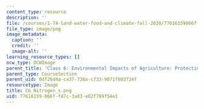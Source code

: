 ```yaml
---
content_type: resource
description: ''
file: /courses/1-74-land-water-food-and-climate-fall-2020/77616159066ff47c3a03e02f709f54e1_C6_Nitrogen_s.png
file_type: image/png
image_metadata:
  caption: ''
  credit: ''
  image-alt: ''
learning_resource_types: []
ocw_type: OCWImage
parent_title: 'Class 6: Environmental Impacts of Agriculture: Protecting Natural Resources'
parent_type: CourseSection
parent_uid: 0df26d4a-ca37-738a-c733-9071f083734f
resourcetype: Image
title: C6_Nitrogen_s.png
uid: 77616159-066f-f47c-3a03-e02f709f54e1
---
```

